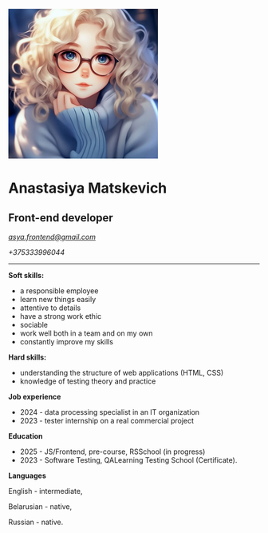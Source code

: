 ![avatar](./anime_avatar.png)

# **Anastasiya Matskevich**
## Front-end developer
*asya.frontend@gmail.com* 

*+375333996044*
***



**Soft skills:**
* a responsible employee 
* learn new things easily 
* attentive to details 
* have a strong work ethic
* sociable 
* work well both in a team and on my own 
* constantly improve my skills

**Hard skills:**
* understanding the structure of web applications (HTML, CSS)
* knowledge of testing theory and practice


**Job experience**
* 2024 - data processing specialist in an IT organization
* 2023 - tester internship on a real commercial project

**Education**
* 2025 - JS/Frontend, pre-course, RSSchool (in progress)
* 2023 - Software Testing, QALearning Testing School (Certificate).

**Languages**

English - intermediate,

Belarusian - native,

Russian - native.